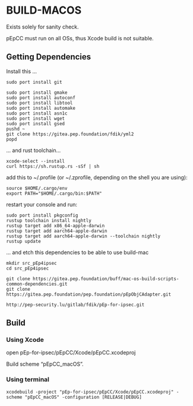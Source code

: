 # BUILD-MACOS

Exists solely for sanity check.

pEpCC must run on all OSs, thus Xcode build is not suitable.

## Getting Dependencies

Install this …

```
sudo port install git

sudo port install gmake
sudo port install autoconf
sudo port install libtool
sudo port install automake
sudo port install asn1c
sudo port install wget
sudo port install gsed
pushd ~
git clone https://gitea.pep.foundation/fdik/yml2
popd
```

… and rust toolchain…

```
xcode-select --install
curl https://sh.rustup.rs -sSf | sh
```
add this to ~/.profile (or ~/.zprofile, depending on the shell you are using):
```
source $HOME/.cargo/env
export PATH="$HOME/.cargo/bin:$PATH"
```
restart your console and run:
```
sudo port install pkgconfig
rustup toolchain install nightly
rustup target add x86_64-apple-darwin
rustup target add aarch64-apple-darwin
rustup target add aarch64-apple-darwin --toolchain nightly
rustup update
```

… and etch this dependencies to be able to use build-mac

```
mkdir src_pEp4ipsec
cd src_pEp4ipsec

git clone https://gitea.pep.foundation/buff/mac-os-build-scripts-common-dependencies.git
git clone https://gitea.pep.foundation/pep.foundation/pEpObjCAdapter.git

http://pep-security.lu/gitlab/fdik/pEp-for-ipsec.git
```
## Build

### Using Xcode

open pEp-for-ipsec/pEpCC/Xcode/pEpCC.xcodeproj

Build scheme “pEpCC_macOS”.

### Using terminal

```
xcodebuild -project "pEp-for-ipsec/pEpCC/Xcode/pEpCC.xcodeproj" -scheme "pEpCC_macOS" -configuration [RELEASE|DEBUG]
```
